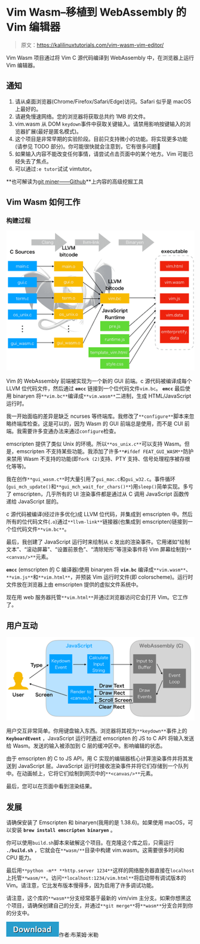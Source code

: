 # Vim Wasm–移植到 WebAssembly 的 Vim 编辑器

> 原文：<https://kalilinuxtutorials.com/vim-wasm-vim-editor/>

Vim Wasm 项目通过将 Vim C 源代码编译到 WebAssembly 中，在浏览器上运行 Vim 编辑器。

## **通知**

1.  请从桌面浏览器(Chrome/Firefox/Safari/Edge)访问。Safari 似乎是 macOS 上最好的。
2.  请避免慢速网络。您的浏览器将获取总共约 1MB 的文件。
3.  vim.wasm 从 DOM `keydown`事件中获取关键输入。请禁用影响按键输入的浏览器扩展(最好是匿名模式)。
4.  这个项目是非常早期的实验阶段。目前只支持微小的功能。将实现更多功能(请参见 TODO 部分)。你可能很快就会注意到，它有很多问题🙂
5.  如果输入内容不能改变任何事情，请尝试点击页面中的某个地方。Vim 可能已经失去了焦点。
6.  可以通过`:e tutor`试试 vimtutor。

**也可解读为[git miner——Github](https://kalilinuxtutorials.com/gitminer-tool-mining-content-github/)**上内容的高级挖掘工具

## **Vim Wasm 如何工作**

### **构建过程**

![](img//bcec66b264f86091de8f206e4bd47af1.png)

Vim 的 WebAssembly 前端被实现为一个新的 GUI 前端。c 源代码被编译成每个 LLVM 位代码文件，然后通过 **`emcc`** 链接到一个位代码文件`vim.bc`。 **`emcc`** 最后使用 binaryen 将`**vim.bc**`编译成`**vim.wasm**`二进制，生成 HTML/JavaScript 运行时。

我一开始面临的差异是缺乏 ncurses 等终端库。我修改了`**configure**`脚本来忽略终端库检查。这是可以的，因为 Wasm 的 GUI 前端总是使用，而不是 CUI 前端。我需要许多变通办法来通过`configure`检查。

emscripten 提供了类似 Unix 的环境。所以`**os_unix.c**`可以支持 Wasm。但是，emscripten 不支持某些功能。我添加了许多`**#ifdef FEAT_GUI_WASM**`防护来禁用 Wasm 不支持的功能(即`fork (2)`支持、PTY 支持、信号处理程序被存根化等等)。

我在创作`**gui_wasm.c**`时大量引用了`gui_mac.c`和`gui_w32.c`。事件循环(`gui_mch_update()`和`**gui_mch_wait_for_chars()**`)用`sleep()`简单实现。多亏了 emscripten，几乎所有的 UI 渲染事件都是通过从 C 调用 JavaScript 函数传递给 JavaScript 层的。

c 源代码被编译(经过许多优化)成 LLVM 位代码，并集成到 emscripten 中。然后所有的位代码文件(`.o`)通过`**llvm-link**`链接器(也集成到 emscripten)链接到一个位代码文件`**vim.bc**`。

最后，我创建了 JavaScript 运行时来绘制从 c 发出的渲染事件。它用诸如“绘制文本”、“滚动屏幕”、“设置前景色”、“清除矩形”等渲染事件将 Vim 屏幕绘制到`**<canvas/>**`元素。

**`emcc`** (emscripten 的 C 编译器)使用 binaryen 将 **`vim.bc`** 编译成`**vim.wasm**`、`**vim.js**`和`**vim.html**`，并预装 Vim 运行时文件(即 colorscheme)。运行时文件放在浏览器上由 emscripten 提供的虚拟文件系统中。

现在用 web 服务器托管`**vim.html**`并通过浏览器访问它会打开 Vim。它工作了。

## **用户互动**

![](img//7656b2285c8cfc94be71d45cc16203f2.png)

用户交互非常简单。你用键盘输入东西。浏览器将其视为`**keydown**`事件上的 **`KeyboardEvent`** ，JavaScript 运行时通过 emscripten 的 JS to C API 将输入发送给 Wasm。发送的输入被添加到 C 层的缓冲区中。影响编辑的状态。

由于 emscripten 的 C to JS API，用 C 实现的编辑器核心计算渲染事件并将其发送到 JavaScript 层。JavaScript 运行时接收渲染事件并将它们存储到一个队列中。在动画帧上，它将它们绘制到网页中的`**<canvas/>**`元素。

最后，您可以在页面中看到渲染结果。

## **发展**

请确保安装了 Emscripten 和 binaryen(我用的是 1.38.6)。如果使用 macOS，可以安装 **`brew install emscripten binaryen`** 。

你可以使用`build.sh`脚本来破解这个项目。在克隆这个库之后，只需运行 **`./build.sh`** ，它就会在`**wasm/**`目录中构建 vim.wasm。这需要很多时间和 CPU 能力。

最后用`**python -m** **http.server 1234**`这样的网络服务器直接在`localhost`上托管`**wasm/**`。访问`**localhost:1234/vim.html**`将启动带有调试版本的 Vim。请注意，它比发布版本慢得多，因为启用了许多调试功能。

请注意，这个库的`**wasm**`分支经常基于最新的 vim/vim 主分支。如果你想黑这个项目，请确保创建自己的分支，并通过`**git merge**`将`**wasm**`分支合并到你的分支中。

[![](img//d861a9096555aeb1980fc054015933d7.png)](https://github.com/rhysd/vim.wasm)作者:布莱姆·米勒